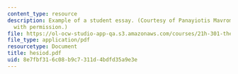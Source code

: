 ```yaml
---
content_type: resource
description: Example of a student essay. (Courtesy of Panayiotis Mavrommatis. Used
  with permission.)
file: https://ol-ocw-studio-app-qa.s3.amazonaws.com/courses/21h-301-the-ancient-world-greece-fall-2004/8e7fbf316c08b9c7311d4bdfd35a9e3e_hesiod.pdf
file_type: application/pdf
resourcetype: Document
title: hesiod.pdf
uid: 8e7fbf31-6c08-b9c7-311d-4bdfd35a9e3e
---
```

